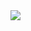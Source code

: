 <img src="https://img.shields.io/badge/React-DDDDDD?style=flat-square&logo=React&logoColor=white" />
